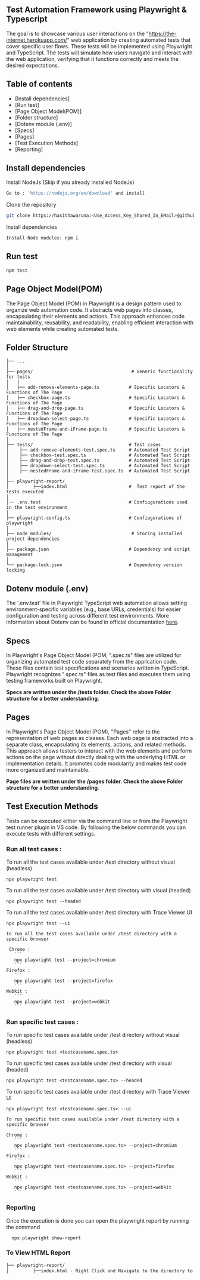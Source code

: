 ## Test Automation Framework using Playwright & Typescript

The goal is to showcase various user interactions on the "https://the-internet.herokuapp.com/" web application by creating automated tests that cover specific user flows. These tests will be implemented using Playwright and TypeScript. The tests will simulate how users navigate and interact with the web application, verifying that it functions correctly and meets the desired expectations.

## Table of contents
- [Install dependencies]
- [Run test]
- [Page Object Model(POM)]
- [Folder structure]
- [Dotenv module (.env)] 
- [Specs]
- [Pages] 
- [Test Execution Methods]
- [Reporting]


## Install dependencies

Install NodeJs (Skip if you already installed NodeJs)

```bash
Go to : 'https://nodejs.org/en/download' and install
``` 

Clone the repository 
 
```bash
git clone https://hasithawaruna:<Use_Access_Key_Shared_In_EMail>@github.com/hasithawaruna/WebAutomator_Playwrite.git
``` 

Install dependencies
 
```bash
Install Node modules: npm i
```

## Run test


```bash
npm test
```


## Page Object Model(POM)


The Page Object Model (POM) in Playwright is a design pattern used to organize web automation code. It abstracts web pages into classes, encapsulating their elements and actions. This approach enhances code maintainability, reusability, and readability, enabling efficient interaction with web elements while creating automated tests.


## Folder Structure

 
    ├── ...
    │
    ├── pages/                                     # Generic functionality for tests
    │   |
    │   ├── add-remove-elements-page.ts           # Specific Locators & Functions of The Page                
    │   ├── checkbox-page.ts                      # Specific Locators & Functions of The Page    
    │   ├── drag-and-drop-page.ts                 # Specific Locators & Functions of The Page         
    │   ├── dropdown-select-page.ts               # Specific Locators & Functions of The Page    
    │   ├── nestedFrame-and-iFrame-page.ts        # Specific Locators & Functions of The Page    
    │
    ├── tests/                                    # Test cases
    │    ├── add-remove-elements-test.spec.ts     # Automated Test Script               
    │    ├── checkbox-test.spec.ts                # Automated Test Script
    │    ├── drag-and-drop-test.spec.ts           # Automated Test Script
    │    ├── dropdown-select-test.spec.ts         # Automated Test Script
    │    ├── nestedFrame-and-iFrame-test.spec.ts  # Automated Test Script        
    │   
    ├── playwright-report/   
    │         ├──index.html                       #  Test report of the tests executed 
    │
    │── .env.test                                 # Confiugurations used in the test environment
    │
    ├── playwright.config.ts                      # Confiugurations of playwright
    │  
    ├── node_modules/                              # Storing installed project dependencies
    │ 
    ├── package.json                              # Dependency and script management     
    │ 
    └── package-lock.json                         # Dependency version locking


## Dotenv module (.env) 

 
The '.env.test' file in Playwright TypeScript web automation allows setting environment-specific variables (e.g., base URLs, credentials) for easier configuration and testing across different test environments.
More information about Dotenv can be found in official documentation [here](https://www.npmjs.com/package/dotenv).

## Specs


In Playwright's Page Object Model (POM, ".spec.ts" files are utilized for organizing automated test code separately from the application code. These files contain test specifications and scenarios written in TypeScript. Playwright recognizes ".spec.ts" files as test files and executes them using testing frameworks built on Playwright.

**Specs are written under the /tests folder. Check the above Folder structure for a better understanding**.

## Pages


In Playwright's Page Object Model (POM), "Pages" refer to the representation of web pages as classes. Each web page is abstracted into a separate class, encapsulating its elements, actions, and related methods. This approach allows testers to interact with the web elements and perform actions on the page without directly dealing with the underlying HTML or implementation details. It promotes code modularity and makes test code more organized and maintainable.

**Page files are written under the /pages folder. Check the above Folder structure for a better understanding**.


## Test Execution Methods


Tests can be executed either via the command line or from the Playwright test runner plugin in VS code. By following the below commands you can execute tests with different settings.

### Run all test cases : 

   To run all the test cases available under /test directory without visual (headless)
   ```
   npx playwright test
   ```

   To run all the test cases available under /test directory with visual (headed)
   ```
   npx playwright test --headed
   ```
   To run all the test cases available under /test directory with Trace Viewer UI
   ```
   npx playwright test --ui
   ```

    To run all the test cases available under /test directory with a specific browser
   
     Chrome :
       ```
       npx playwright test --project=chromium
       ```
    Firefox :
       ```
       npx playwright test --project=firefox
       ```
    Webkit :
       ```
       npx playwright test --project=webkit
       ```

### Run specific test cases : 

   To run specific test cases available under /test directory without visual (headless)
   ```
   npx playwright test <testcasename.spec.ts>
   ```
   To run specific test cases available under /test directory with visual (headed)
   ```
   npx playwright test <testcasename.spec.ts> --headed
   ```
   To run specific test cases available under /test directory with Trace Viewer UI
   ```
   npx playwright test <testcasename.spec.ts> --ui
   ```

    To run specific test cases available under /test directory with a specific browser
    
    Chrome :
       ```
       npx playwright test <testcasename.spec.ts> --project=chromium
       ```
    Firefox :
       ```
       npx playwright test <testcasename.spec.ts> --project=firefox
       ```
    Webkit :
       ```
       npx playwright test <testcasename.spec.ts> --project=webkit
       ```


### Reporting


Once the execution is done you can open the playwright report by running the command
```
  npx playwright show-report
```

### To View HTML Report

```bash
├── playwright-report/   
│         ├──index.html - Right Click and Navigate to the directory to open the .HTML file via the browser    
```
